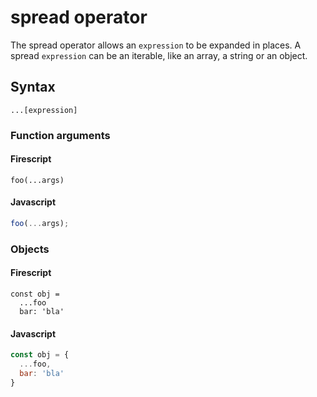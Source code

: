 spread operator
===============

The spread operator allows an `expression` to be expanded in places.
A spread `expression` can be an iterable, like an array, a string or an object.

Syntax
------

```
...[expression]
```

### Function arguments

#### Firescript

```fire
foo(...args)
```

#### Javascript

```js
foo(...args);
```

### Objects

#### Firescript

```fire
const obj =
  ...foo
  bar: 'bla'
```

#### Javascript

```js
const obj = {
  ...foo,
  bar: 'bla'
}
```

